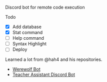 Discord bot for remote code execution

Todo

-   [x] Add database
-   [x] Stat command
-   [ ] Help command
-   [ ] Syntax Highlight
-   [ ] Deploy

Learned a lot from @hah4 and his repositories.

-   [Werewolf Bot](https://github.com/anhhung04/werewolf-bot)
-   [Teacher Assistant Discord Bot](https://github.com/anhhung04/teacher_assistant_discord_bot)
